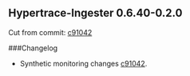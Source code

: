 ## Hypertrace-Ingester 0.6.40-0.2.0

Cut from commit: [c91042](https://github.com/hypertrace/hypertrace-ingester/commit/c910426f90a714c135a2d00f2a77b6167a6321dd)

###Changelog

- Synthetic monitoring changes [c91042](https://github.com/hypertrace/hypertrace-ingester/commit/c910426f90a714c135a2d00f2a77b6167a6321dd).


